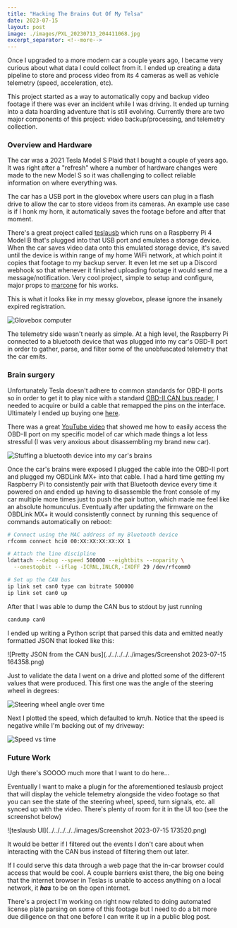 ```yaml
---
title: "Hacking The Brains Out Of My Telsa"
date: 2023-07-15
layout: post
image: ./images/PXL_20230713_204411068.jpg
excerpt_separator: <!--more-->
---
```


Once I upgraded to a more modern car a couple years ago, I became very curious about what data I could collect from it. I ended up creating a data pipeline to store and process video from its 4 cameras as well as vehicle telemetry (speed, acceleration, etc).

<!--more-->

This project started as a way to automatically copy and backup video footage if there was ever an incident while I was driving. It ended up turning into a data hoarding adventure that is still evolving. Currently there are two major components of this project: video backup/processing, and telemetry collection. 

### Overview and Hardware

The car was a 2021 Tesla Model S Plaid that I bought a couple of years ago. It was right after a "refresh" where a number of hardware changes were made to the new Model S so it was challenging to collect reliable information on where everything was.

The car has a USB port in the glovebox where users can plug in a flash drive to allow the car to store videos from its cameras. An example use case is if I honk my horn, it automatically saves the footage before and after that moment. 

There's a great project called [teslausb](https://github.com/marcone/teslausb) which runs on a Raspberry Pi 4 Model B that's plugged into that USB port and emulates a storage device. When the car saves video data onto this emulated storage device, it's saved until the device is within range of my home WiFi network, at which point it copies that footage to my backup server. It even let me set up a Discord webhook so that whenever it finished uploading footage it would send me a message/notification. Very cool project, simple to setup and configure, major props to [marcone](https://github.com/marcone) for his works.

This is what it looks like in my messy glovebox, please ignore the insanely expired registration.

![Glovebox computer](../../../../../images/PXL_20230713_204643923%20(1).jpg)


The telemetry side wasn't nearly as simple. At a high level, the Raspberry Pi connected to a bluetooth device that was plugged into my car's OBD-II port in order to gather, parse, and filter some of the unobfuscated telemetry that the car emits.

### Brain surgery

Unfortunately Tesla doesn't adhere to common standards for OBD-II ports so in order to get it to play nice with a standard [OBD-II CAN bus reader](https://www.obdlink.com/products/obdlink-mxp/), I needed to acquire or build a cable that remapped the pins on the interface. Ultimately I ended up buying one [here](https://evoffer.com/product/model-s-x-can-diagnostic-cable/). 

There was a great [YouTube video](https://www.youtube.com/watch?v=OKzPa2HdsvA) that showed me how to easily access the OBD-II port on my specific model of car which made things a lot less stressful (I was very anxious about disassembling my brand new car).

![Stuffing a bluetooth device into my car's brains](../../../../../images/PXL_20230713_204411068.jpg)



Once the car's brains were exposed I plugged the cable into the OBD-II port and plugged my OBDLink MX+ into that cable. I had a hard time getting my Raspberry Pi to consistently pair with that Bluetooth device every time it powered on and ended up having to disassemble the front console of my car multiple more times just to push the pair button, which made me feel like an absolute homunculus. Eventually after updating the firmware on the OBDLink MX+ it would consistently connect by running this sequence of commands automatically on reboot:

```bash
# Connect using the MAC address of my Bluetooth device
rfcomm connect hci0 00:XX:XX:XX:XX:XX 1

# Attach the line discipline
ldattach --debug --speed 500000 --eightbits --noparity \
  --onestopbit --iflag -ICRNL,INLCR,-IXOFF 29 /dev/rfcomm0

# Set up the CAN bus
ip link set can0 type can bitrate 500000
ip link set can0 up
```

After that I was able to dump the CAN bus to stdout by just running

```bash
candump can0
```

I ended up writing a Python script that parsed this data and emitted neatly formatted JSON that looked like this:

![Pretty JSON from the CAN bus](../../../../../images/Screenshot 2023-07-15 164358.png)

Just to validate the data I went on a drive and plotted some of the different values that were produced. This first one was the angle of the steering wheel in degrees:

![Steering wheel angle over time](../../../../../images/quick-drive-steering-wheel.png)

Next I plotted the speed, which defaulted to km/h. Notice that the speed is negative while I'm backing out of my driveway:

![Speed vs time](../../../../../images/quick-drive-speed.png)



### Future Work

Ugh there's SOOOO much more that I want to do here... 

Eventually I want to make a plugin for the aforementioned teslausb project that will display the vehicle telemetry alongside the video footage so that you can see the state of the steering wheel, speed, turn signals, etc. all synced up with the video. There's plenty of room for it in the UI too (see the screenshot below)

![teslausb UI](../../../../../images/Screenshot 2023-07-15 173520.png)

It would be better if I filtered out the events I don't care about when interacting with the CAN bus instead of filtering them out later. 

If I could serve this data through a web page that the in-car browser could access that would be cool. A couple barriers exist there, the big one being that the internet browser in Teslas is unable to access anything on a local network, it ***has*** to be on the open internet.

There's a project I'm working on right now related to doing automated license plate parsing on some of this footage but I need to do a bit more due diligence on that one before I can write it up in a public blog post.
